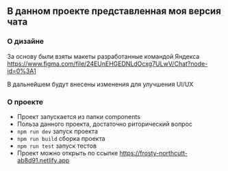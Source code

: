 ## В данном проекте представленная моя версия чата

### О дизайне

За основу были взяты макеты разработанные командой Яндекса https://www.figma.com/file/24EUnEHGEDNLdOcxg7ULwV/Chat?node-id=0%3A1

В дальнейшем будут внесены изменения для улучшения UI/UX

### О проекте

- Проект запускается из папки components
- Польза данного проекта, достаточно риторический вопрос
- `npm run dev` запуск проекта
- `npm run build` сборка проекта
- `npm run test` запуск тестов
- Проект можно открыть по ссылке https://frosty-northcutt-ab8d91.netlify.app
